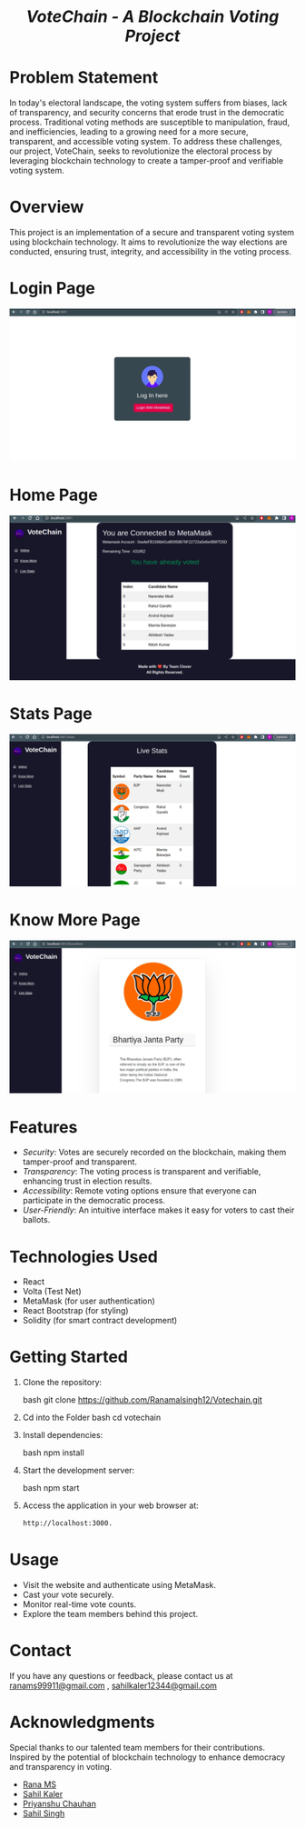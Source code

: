 <h1 align="center">
 <em> VoteChain - A Blockchain Voting Project </em>
</h1>
 

# Problem Statement

In today's electoral landscape, the voting system suffers from biases, lack of transparency, and security concerns that erode trust in the democratic process. Traditional voting methods are susceptible to manipulation, fraud, and inefficiencies, leading to a growing need for a more secure, transparent, and accessible voting system. To address these challenges, our project, VoteChain, seeks to revolutionize the electoral process by leveraging blockchain technology to create a tamper-proof and verifiable voting system.

# Overview

This project is an implementation of a secure and transparent voting system using blockchain technology. It aims to revolutionize the way elections are conducted, ensuring trust, integrity, and accessibility in the voting process.

# Login Page
<div align="center"><a name="menu"></a>

<img src="/src/ImagesGithub/Login.jpg" />

</div>

# Home Page
<div align="center"><a name="menu"></a>

<img src="/src/ImagesGithub/Home.png" />

</div>

# Stats Page
<div align="center"><a name="menu"></a>

<img src="/src/ImagesGithub/LiveStats.png" />

</div>

# Know More Page
<div align="center"><a name="menu"></a>

<img src="/src/ImagesGithub/KnowMore.png" />

</div>


# Features

- *Security*: Votes are securely recorded on the blockchain, making them tamper-proof and transparent.
- *Transparency*: The voting process is transparent and verifiable, enhancing trust in election results.
- *Accessibility*: Remote voting options ensure that everyone can participate in the democratic process.
- *User-Friendly*: An intuitive interface makes it easy for voters to cast their ballots.

# Technologies Used

- React
- Volta (Test Net)
- MetaMask (for user authentication)
- React Bootstrap (for styling)
- Solidity (for smart contract development)

# Getting Started

1. Clone the repository:

   bash
   git clone https://github.com/Ranamalsingh12/Votechain.git
   
2. Cd into the Folder
   bash
   cd votechain
3. Install dependencies:

    bash
    npm install

4. Start the development server:

    bash
    npm start
5. Access the application in your web browser at:
   ```bash
   http://localhost:3000.

# Usage
- Visit the website and authenticate using MetaMask.
- Cast your vote securely.
- Monitor real-time vote counts.
- Explore the team members behind this project.


# Contact
If you have any questions or feedback, please contact us at ranams99911@gmail.com , sahilkaler12344@gmail.com

# Acknowledgments
Special thanks to our talented team members for their contributions.
Inspired by the potential of blockchain technology to enhance democracy and transparency in voting.
- [Rana MS](https://github.com/Ranamalsingh12)
- [Sahil Kaler](https://github.com/Sahilkaler)
- [Priyanshu Chauhan](https://github.com/24Priyanshu)
- [Sahil Singh](https://github.com/Sahil720989)